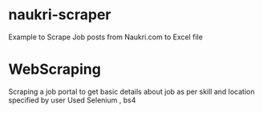 # naukri-scraper
Example to Scrape Job posts from Naukri.com to Excel file

# WebScraping

Scraping a job portal to get basic details about job as per skill and location specified by user
Used Selenium , bs4

